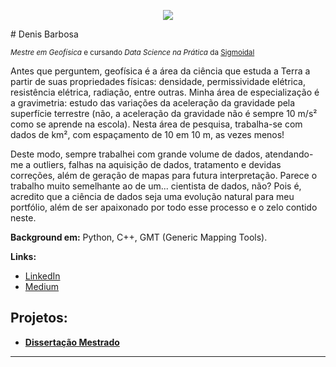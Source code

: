 <p align="center">
  <img src="https://github.com/carlosfab/template_portfolio/raw/master/banner.png" >
</p>
# Denis Barbosa

<sub>*Mestre em Geofísica* e cursando *Data Science na Prática* da [Sigmoidal](https://sigmoidal.ai/)</sub>

Antes que perguntem, geofísica é a área da ciência que estuda a Terra a partir de suas propriedades físicas: densidade, permissividade elétrica, resistência elétrica, radiação, entre outras. Minha área de especialização é a gravimetria: estudo das variações da aceleração da gravidade pela superfície terrestre (não, a aceleração da gravidade não é sempre 10 m/s² como se aprende na escola). Nesta área de pesquisa, trabalha-se com dados de km², com espaçamento de 10 em 10 m, as vezes menos!

Deste modo, sempre trabalhei com grande volume de dados, atendando-me a outliers, falhas na aquisição de dados, tratamento e devidas correções, além de geração de mapas para futura interpretação. Parece o trabalho muito semelhante ao de um... cientista de dados, não? Pois é, acredito que a ciência de dados seja uma evolução natural para meu portfólio, além de ser apaixonado por todo esse processo e o zelo contido neste.

**Background em:** Python, C++, GMT (Generic Mapping Tools).

**Links:**
* [LinkedIn](https://www.linkedin.com/in/denis-barbosa-329ba489/)
* [Medium](https://medium.com/@denis.barbosa)


## Projetos:

* [**Dissertação Mestrado**](https://www.teses.usp.br/teses/disponiveis/14/14132/tde-04062018-174950/publico/Dissertacao_Mestrado_Denis_Barbosa.pdf)

---
